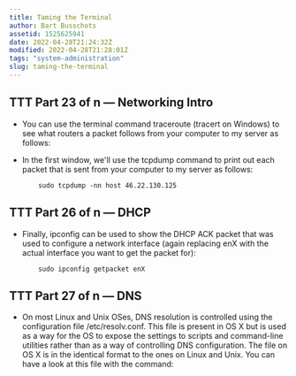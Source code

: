 ```yaml
---
title: Taming the Terminal
author: Bart Busschots
assetid: 1525625941
date: 2022-04-28T21:24:32Z
modified: 2022-04-28T21:28:01Z
tags: "system-administration"
slug: taming-the-terminal
---
```


## TTT Part 23 of n — Networking Intro

*  You can use the terminal command traceroute (tracert on Windows) to see what routers a packet follows from your computer to my server as follows:

*  In the first window, we'll use the tcpdump command to print out each packet that is sent from your computer to my server as follows:
   
           sudo tcpdump -nn host 46.22.130.125

## TTT Part 26 of n — DHCP

*  Finally, ipconfig can be used to show the DHCP ACK packet that was used to configure a network interface (again replacing enX with the actual interface you want to get the packet for):
   
           sudo ipconfig getpacket enX

## TTT Part 27 of n — DNS

*  On most Linux and Unix OSes, DNS resolution is controlled using the configuration file /etc/resolv.conf.
   This file is present in OS X but is used as a way for the OS to expose the settings to scripts and command-line utilities rather than as a way of controlling DNS configuration.
   The file on OS X is in the identical format to the ones on Linux and Unix.
   You can have a look at this file with the command:

